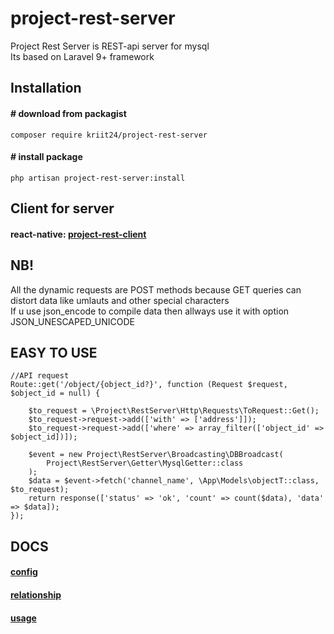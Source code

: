 # project-rest-server
Project Rest Server is REST-api server for mysql  
Its based on Laravel 9+ framework

## Installation
#### # download from packagist
```
composer require kriit24/project-rest-server
```

#### # install package

```
php artisan project-rest-server:install
```

## Client for server  
#### react-native: [project-rest-client](https://www.npmjs.com/package/project-rest-client)


## NB!  
All the dynamic requests are POST methods because GET queries can distort data like umlauts and other special characters  
If u use json_encode to compile data then allways use it with option JSON_UNESCAPED_UNICODE


## EASY TO USE

```
//API request
Route::get('/object/{object_id?}', function (Request $request, $object_id = null) {    

    $to_request = \Project\RestServer\Http\Requests\ToRequest::Get();
    $to_request->request->add(['with' => ['address']]);
    $to_request->request->add(['where' => array_filter(['object_id' => $object_id])]);    
    
    $event = new Project\RestServer\Broadcasting\DBBroadcast(
        Project\RestServer\Getter\MysqlGetter::class
    );
    $data = $event->fetch('channel_name', \App\Models\objectT::class, $to_request);
    return response(['status' => 'ok', 'count' => count($data), 'data' => $data]);
});
```


## DOCS


#### [config](https://github.com/kriit24/project-rest-server/tree/master/docs/config)
#### [relationship](https://github.com/kriit24/project-rest-server/tree/master/docs/relationship)
#### [usage](https://github.com/kriit24/project-rest-server/tree/master/docs/usage)
